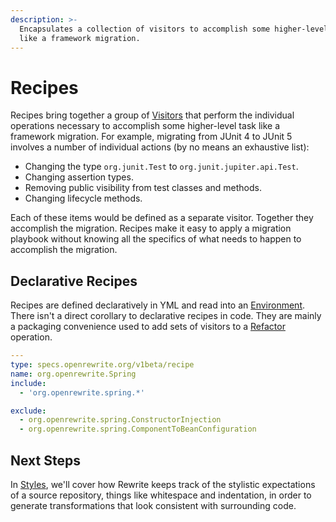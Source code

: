 ```yaml
---
description: >-
  Encapsulates a collection of visitors to accomplish some higher-level task
  like a framework migration.
---
```


# Recipes

Recipes bring together a group of [Visitors](visitor.md) that perform the individual operations necessary to accomplish some higher-level task like a framework migration. For example, migrating from JUnit 4 to JUnit 5 involves a number of individual actions \(by no means an exhaustive list\):

* Changing the type `org.junit.Test` to `org.junit.jupiter.api.Test`.
* Changing assertion types.
* Removing public visibility from test classes and methods.
* Changing lifecycle methods.

Each of these items would be defined as a separate visitor. Together they accomplish the migration. Recipes make it easy to apply a migration playbook without knowing all the specifics of what needs to happen to accomplish the migration.

## Declarative Recipes

Recipes are defined declaratively in YML and read into an [Environment](environment.md). There isn't a direct corollary to declarative recipes in code. They are mainly a packaging convenience used to add sets of visitors to a [Refactor ](refactor.md)operation.

```yaml
---
type: specs.openrewrite.org/v1beta/recipe
name: org.openrewrite.Spring
include:
  - 'org.openrewrite.spring.*'

exclude:
  - org.openrewrite.spring.ConstructorInjection
  - org.openrewrite.spring.ComponentToBeanConfiguration
```

## Next Steps

In [Styles](styles.md), we'll cover how Rewrite keeps track of the stylistic expectations of a source repository, things like whitespace and indentation, in order to generate transformations that look consistent with surrounding code.

